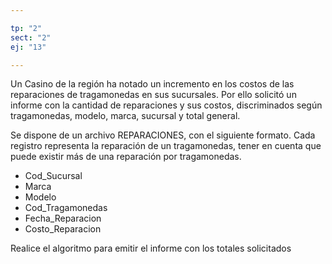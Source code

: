 ```yaml
---

tp: "2"
sect: "2"
ej: "13"

---
```


Un Casino de la región ha notado un incremento en los costos de las reparaciones de  tragamonedas en sus sucursales. Por ello solicitó un informe con la cantidad de reparaciones y sus costos, discriminados según tragamonedas, modelo, marca, sucursal y total general.

Se dispone de un archivo REPARACIONES, con el siguiente formato. Cada registro representa la reparación de un tragamonedas, tener en cuenta que puede existir más de una reparación por tragamonedas.

<ul class='fileul'>
	<li class='clave'>Cod_Sucursal
	<li class='clave'>Marca
	<li class='clave'>Modelo
	<li class='clave'>Cod_Tragamonedas
	<li>Fecha_Reparacion
	<li>Costo_Reparacion
</ul>
 
Realice el algoritmo para emitir el informe con los totales solicitados
